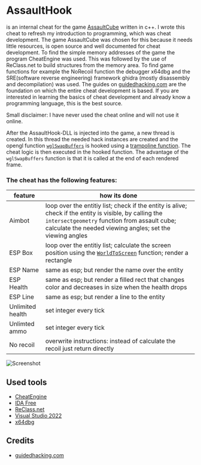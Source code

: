 # AssaultHook
is an internal cheat for the game [AssaultCube](https://github.com/assaultcube/AC) written in c++. I wrote this cheat to refresh my introduction to programming, which was cheat development. The game AssaultCube was chosen for this because it needs little resources, is open source and well documented for cheat development. To find the simple memory addresses of the game the program CheatEngine was used. This was followed by the use of ReClass.net to build structures from the memory area. To find game functions for example the NoRecoil function the debugger x64dbg and the SRE(software reverse engineering) framework ghidra (mostly disassembly and decompilation) was used. The guides on [guidedhacking.com](https://guidedhacking.com) are the foundation on which the entire cheat development is based. If you are interested in learning the basics of cheat development and already know a programming language, this is the best source.

Small disclaimer: I have never used the cheat online and will not use it online.

After the AssaultHook-DLL is injected into the game, a new thread is created. In this thread the needed hack instances are created and the opengl function [`wglSwapBuffers`](https://docs.microsoft.com/en-us/windows/win32/api/wingdi/nf-wingdi-wglswaplayerbuffers) is hooked using a [trampoline function](http://jbremer.org/x86-api-hooking-demystified/#ah-trampoline). The cheat logic is then executed in the hooked function. The advantage of the `wglSwapBuffers` function is that it is called at the end of each rendered frame.

### The cheat has the following features:
| feature | how its done |
| --- | --- |
| Aimbot | loop over the entitiy list; check if the entity is alive; check if the entity is visible, by calling the `intersectgeometry` function from assault cube; calculate the needed viewing angles; set the viewing angles |
| ESP Box | loop over the entitiy list; calculate the screen position using the [`WorldToScreen`](https://guidedhacking.com/threads/world2screen-direct3d-and-opengl-worldtoscreen-functions.8044/) function; render a rectangle|
| ESP Name | same as esp; but render the name over the entity |
| ESP Health | same as esp; but render a filled rect that changes color and decreases in size when the health drops |
| ESP Line | same as esp; but render a line to the entity |
| Unlimited health | set integer every tick |
| Unlimted ammo | set integer every tick |
| No recoil | overwrite instructions: instead of calculate the recoil just return directly |

![Screenshot](./img/screen.gif "screenshot")

## Used tools
- [CheatEngine](https://cheatengine.org/)
- [IDA Free](https://hex-rays.com/ida-free/)
- [ReClass.net](https://github.com/ReClassNET/ReClass.NET)
- [Visual Studio 2022](https://visualstudio.microsoft.com/de/)
- [x64dbg](https://x64dbg.com/)

## Credits
- [guidedhacking.com](https://guidedhacking.com)